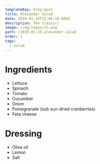 ```yaml
---
templateKey: blog-post
title: Alexander Salad
date: 2019-01-15T15:04:10.000Z
description: The classic!
image: /img/logos/ch.png
path: /2019-01-15-alexander-salad
order: 1
tags:
  - salad
---
```


# Ingredients

- Lettuce
- Spinach
- Tomato
- Cucumber
- Onion
- Pomegranate (sub sun-dried cranberries)
- Feta cheese

# Dressing

- Olive oil
- Lemon
- Salt
